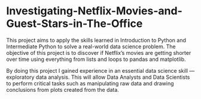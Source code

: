 # Investigating-Netflix-Movies-and-Guest-Stars-in-The-Office

This project aims to apply the skills learned in Introduction to Python and Intermediate Python to solve a real-world data science problem. 
The objective of this project is to discover if Netflix’s movies are getting shorter over time using everything from lists and loops to pandas and matplotlib.

By doing this project I gained experience in an essential data science skill — exploratory data analysis. 
This will allow Data Analysts and Data Scientists to perform critical tasks such as manipulating raw data and drawing conclusions from plots created from the data.

